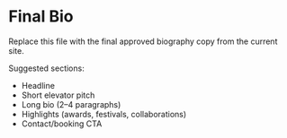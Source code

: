 # Final Bio

Replace this file with the final approved biography copy from the current site.

Suggested sections:
- Headline
- Short elevator pitch
- Long bio (2–4 paragraphs)
- Highlights (awards, festivals, collaborations)
- Contact/booking CTA
